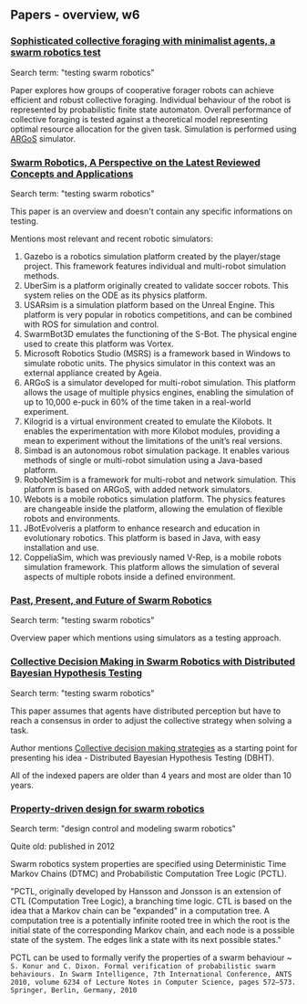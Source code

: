 ## Papers - overview, w6
### [Sophisticated collective foraging with minimalist agents, a swarm robotics test](../Papers/Sophisticated%20collective%20foraging%20with%20minimalist%20agents,%20a%20swarm%20robotics%20test.pdf)
Search term: "testing swarm robotics"

Paper explores how groups of cooperative forager robots can achieve efficient and robust collective foraging. Individual behaviour of the robot is represented by probabilistic finite state automaton. Overall performance of collective foraging is tested against a theoretical model representing optimal resource allocation for the given task. Simulation is performed using [ARGoS](https://www.argos-sim.info/) simulator.

### [Swarm Robotics, A Perspective on the Latest Reviewed Concepts and Applications](../Papers/Swarm%20Robotics,%20A%20Perspective%20on%20the%20Latest%20Reviewed%20Concepts%20and%20Applications.pdf)
Search term: "testing swarm robotics"

This paper is an overview and doesn't contain any specific informations on testing.

Mentions most relevant and recent robotic simulators:
1. Gazebo is a robotics simulation platform created by the player/stage project. This framework features individual and multi-robot simulation methods. 
2. UberSim is a platform originally created to validate soccer robots. This system relies on the ODE as its physics platform. 
3. USARsim is a simulation platform based on the Unreal Engine. This platform is very popular in robotics competitions, and can be combined with ROS for simulation and control. 
4. SwarmBot3D emulates the functioning of the S-Bot. The physical engine used to create this platform was Vortex. 
5. Microsoft Robotics Studio (MSRS) is a framework based in Windows to simulate robotic units. The physics simulator in this context was an external appliance created by Ageia. 
6. ARGoS is a simulator developed for multi-robot simulation. This platform allows the usage of multiple physics engines, enabling the simulation of up to 10,000 e-puck in 60% of the time taken in a real-world experiment. 
7. Kilogrid is a virtual environment created to emulate the Kilobots. It enables the experimentation with more Kilobot modules, providing a mean to experiment without the limitations of the unit’s real versions. 
8. Simbad is an autonomous robot simulation package. It enables various methods of single or multi-robot simulation using a Java-based platform. 
9. RoboNetSim is a framework for multi-robot and network simulation. This platform is based on ARGoS, with added network simulators. 
10. Webots is a mobile robotics simulation platform. The physics features are changeable inside the platform, allowing the emulation of flexible robots and environments. 
11. JBotEvolveris a platform to enhance research and education in evolutionary robotics. This platform is based in Java, with easy installation and use. 
12. CoppeliaSim, which was previously named V-Rep, is a mobile robots simulation framework. This platform allows the simulation of several aspects of multiple robots inside a defined environment.

### [Past, Present, and Future of Swarm Robotics](../Papers/Past,%20Present,%20and%20Future%20of%20Swarm%20Robotics.pdf)
Search term: "testing swarm robotics"

Overview paper which mentions using simulators as a testing approach. 

### [Collective Decision Making in Swarm Robotics with Distributed Bayesian Hypothesis Testing](../Papers/Collective%20Decision%20Making%20in%20Swarm%20Robotics%20with%20Distributed%20Bayesian%20Hypothesis%20Testing.pdf)
Search term: "testing swarm robotics"

This paper assumes that agents have distributed perception but have to reach a consensus in order to adjust the collective strategy when solving a task.

Author mentions [Collective decision making strategies](Collective%20decision%20making%20strategies.html) as a starting point for presenting his idea - Distributed Bayesian Hypothesis Testing (DBHT).

All of the indexed papers are older than 4 years and most are older than 10 years.

### [Property-driven design for swarm robotics](../Relevant%20Papers/Property-Driven%20Design%20for%20Swarm%20Robotics.pdf)
Search term: "design control and modeling swarm robotics"

Quite old: published in 2012

Swarm robotics system properties are specified using Deterministic Time Markov Chains (DTMC) and Probabilistic Computation Tree Logic (PCTL). 

"PCTL, originally developed by Hansson and Jonsson is an extension of CTL (Computation Tree Logic), a branching time logic. CTL is based on the idea that a Markov chain can be "expanded" in a computation tree. A computation tree is a potentially infinite rooted tree in which the root is the initial state of the corresponding Markov chain, and each node is a possible state of the system. The edges link a state with its next possible states."

PCTL can be used to formally verify the properties of a swarm behaviour ~ `S. Konur and C. Dixon. Formal verification of probabilistic swarm behaviours. In Swarm Intelligence, 7th International Conference, ANTS 2010, volume 6234 of Lecture Notes in Computer Science, pages 572–573. Springer, Berlin, Germany, 2010`



